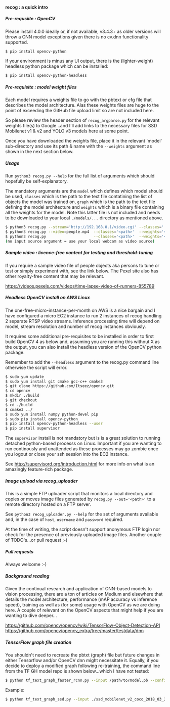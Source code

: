 #### recog : a quick intro

##### Pre-requsiite : OpenCV

Please install 4.0.0 ideally or, if not available, v3.4.3+ as older versions will throw a CNN model exceptions given there is no cv.dnn functionality supported.

```sh
$ pip install opencv-python
```

If your environment is minus any UI output, there is the (lighter-weight) headless python package which can be installed:

```sh
$ pip install opencv-python-headless
```

##### Pre-requisite : model weight files

Each model requires a weights file to go with the pbtext or cfg file that describes the model architecture. Alas these weights files are huge to the point of exceeding the GitHub file upload limit so are not included here.

So please review the header section of `recog_argparse.py` for the relevant weights file(s) to Google...and I'll add links to the necessary files for SSD Mobilenet v1 & v2 and YOLO v3 models here at some point.

Once you have downloaded the weights file, place it in the relevant 'model' sub-directory and use its path & name with the `--weights` argument as shown in the next section below.

##### Usage 

Run `python3 recog.py --help` for the full list of arguments which should hopefully be self-explanatory.

The mandatory arguments are the `model` which defines which model should be used, `classes` which is the path to the text file contatining the list of objects the model was trained on, `graph` which is the path to the text file defining the model architecture and `weights` which is a binary file containing all the weights for the model. Note this latter file is not included and needs to be downloaded to your local `./models/...` directory as mentioned above.

```sh
$ python3 recog.py --stream='http://192.168.0.1/video.cgi' --classes='./models/yolo3/yolo3.classes' --weights='./models/yolo3/yolo3.weights' --graph='./models/yolo3/yolo3.cfg' --model='yolo3'
$ python3 recog.py --video=people.mp4  --classes='<path>'  --weights='<path>'  --graph='<path>' --model='<ssdmn1, ssdmn2 or yolo3>'
$ python3 recog.py                     --classes='<path>'  --weights='<path>'  --graph='<path>' --model='<ssdmn1, ssdmn2 or yolo3>'
(no input source argument = use your local webcam as video source)
```

##### Sample video : licence-free content for testing and threshold-tuning

If you require a sample video file of people objects aka persons to tune or test or simply experiment with, see the link below. 
The Pexel site also has other royalty-free content that may be relevant.

https://videos.pexels.com/videos/time-lapse-video-of-runners-855789


##### Headless OpenCV install on AWS Linux

The one-free-micro-instance-per-month on AWS is a nice bargain and I have configured a micro EC2 instance to run 2 instances of recog handling 2 separate RTSP video streams. Inference processing time will depend on model, stream resolution and number of recog instances obviously.

It requires some additional pre-requisites to be installed in order to first build OpenCV 4 as below and, assuming you are running this without X as the output, you can also install the headless version of the OpenCV python package.

Remember to add the `--headless` argument to the recog.py command line otherwise the script will error.

```sh
$ sudo yum update
$ sudo yum install git cmake gcc-c++ cmake3
$ git clone https://github.com/Itseez/opencv.git
$ cd opencv
$ mkdir ./build
$ git checkout
$ cd ./build
$ cmake3 ../
$ sudo yum install numpy python-devel pip
$ sudo pip install opencv-python
$ pip install opencv-python-headless --user
$ pip install supervisor
```
The `supervisor` install is not mandatory but is is a great solution to running detached python-based processs on Linux.
Important if you are wanting to run continously and unattended as these processes may go zombie once you logout or close your ssh session into the EC2 instance.

See http://supervisord.org/introduction.html for more info on what is an amazingly feature-rich package.


##### Image upload via recog_uploader

This is a simple FTP uploader script that monitors a local directory and copies or moves image files generated by `recog.py --out='<path>'` to a remote directory hosted on a FTP server.

See `python3 recog_uploader.py --help` for the set of arguments available and, in the case of `host`, `username` and `password` required.

At the time of writing, the script doesn't support anonymous FTP login nor check for the presence of previously uploaded image files. Another couple of TODO's...or pull request ;-)


##### Pull requests

Always welcome :-)


##### Background reading

Given the continual research and application of CNN-based models to vision processing, there are a ton of articles on Medium and elsewhere that details the model architecture, performance (mAP accuracy vs inference speed), training as well as (for some) usage with OpenCV as we are doing here. A couple of relevant on the OpenCV aspects that might help if you are wanting to dive deeper... 

https://github.com/opencv/opencv/wiki/TensorFlow-Object-Detection-API
https://github.com/opencv/opencv_extra/tree/master/testdata/dnn


##### TensorFlow graph file creation

You shouldn't need to recreate the pbtxt (graph) file but future changes in either Tensorflow and/or OpenCV dnn might necessitate it. Equally, if you decide to deploy a modified graph following re-training, the command line from the TF GH model repo is shown below...which I have not tested:

```sh
$ python tf_text_graph_faster_rcnn.py --input /path/to/model.pb --config /path/to/example.config --output /path/to/graph.pbtxt
```

Example:

```sh
$ python tf_text_graph_ssd.py --input ./ssd_mobilenet_v2_coco_2018_03_29/frozen_inference_graph.pb --config ./ssd_mobilenet_v2_coco.config --output ./ssd_mobilenet_v2_coco_2019_01_28.pbtxt
```
